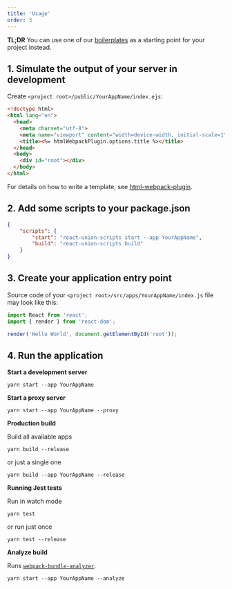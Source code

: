 ```yaml
---
title: 'Usage'
order: 3
---
```


**TL;DR** You can use one of our [boilerplates](https://github.com/lundegaard/react-union/tree/master/boilerplates) as a starting point for your project instead.

## 1. Simulate the output of your server in development

Create `<project root>/public/YourAppName/index.ejs`:

```html
<!doctype html>
<html lang="en">
  <head>
    <meta charset="utf-8">
    <meta name="viewport" content="width=device-width, initial-scale=1">
    <title><%= htmlWebpackPlugin.options.title %></title>
  </head>
  <body>
    <div id="root"></div>
  </body>
</html>
```

For details on how to write a template, see [html-webpack-plugin](https://github.com/jantimon/html-webpack-plugin).

## 2. Add some scripts to your package.json

```json
{
	"scripts": {
		"start": "react-union-scripts start --app YourAppName",
		"build": "react-union-scripts build"
	}
}
```

## 3. Create your application entry point

Source code of your `<project root>/src/apps/YourAppName/index.js` file may look like this:

```jsx
import React from 'react';
import { render } from 'react-dom';

render('Hello World', document.getElementById('root'));
```

## 4. Run the application

**Start a development server**

```
yarn start --app YourAppName
```

**Start a proxy server**

```
yarn start --app YourAppName --proxy
```

**Production build**

Build all available apps

```
yarn build --release
```

or just a single one

```
yarn build --app YourAppName --release
```

**Running Jest tests**

Run in watch mode

```
yarn test
```

or run just once

```
yarn test --release
```

**Analyze build**

Runs [`webpack-bundle-analyzer`](https://github.com/th0r/webpack-bundle-analyzer).

```
yarn start --app YourAppName --analyze
```

